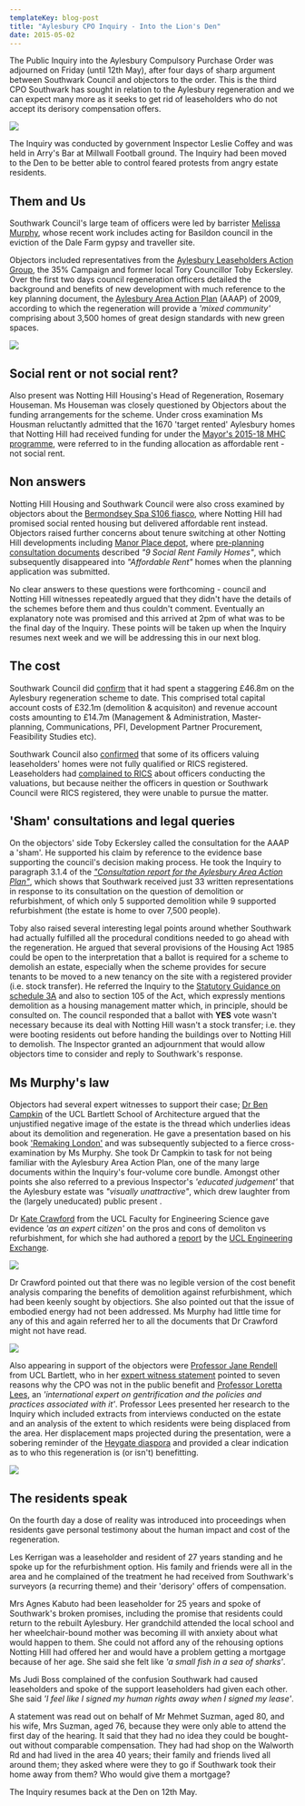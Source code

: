 ```yaml
---
templateKey: blog-post
title: "Aylesbury CPO Inquiry - Into the Lion's Den"
date: 2015-05-02
---
```

The Public Inquiry into the Aylesbury Compulsory Purchase Order was adjourned on Friday (until 12th May), after four days of sharp argument between Southwark Council and objectors to the order. This is the third CPO Southwark has sought in relation to the Aylesbury regeneration and we can expect many more as it seeks to get rid of leaseholders who do not accept its derisory compensation offers.

![](https://pbs.twimg.com/media/CDsUkrnW0AEP5X-.jpg)

The Inquiry was conducted by government Inspector Leslie Coffey and was held in Arry's Bar at Millwall Football ground. The Inquiry had been moved to the Den to be better able to control feared protests from angry estate residents.

## Them and Us
Southwark Council's large team of officers were led by barrister [Melissa Murphy](http://www.chambersandpartners.com/uk-bar/person/224510/melissa-murphy), whose recent work includes acting for Basildon council in the eviction of the Dale Farm gypsy and traveller site. 

Objectors included representatives from the [Aylesbury Leaseholders Action Group](https://halag.wordpress.com/), the 35% Campaign and former local Tory Councillor Toby Eckersley. 
Over the first two days council regeneration officers detailed the background and benefits of new development with much reference to the key planning document, the [Aylesbury Area Action Plan](http://www.southwark.gov.uk/info/200211/area_action_plans/1327/aylesbury_area_action_plan) (AAAP) of 2009, according to which the regeneration will provide a _'mixed community'_ comprising about 3,500 homes of great design standards with new green spaces.

![](http://www.peoplesrepublicofsouthwark.co.uk/images/stories/news/2804201502.jpg)

## Social rent or not social rent?
Also present was Notting Hill Housing's Head of Regeneration, Rosemary Houseman. Ms Houseman was closely questioned by Objectors about the funding arrangements for the scheme. Under cross examination Ms Housman reluctantly admitted that the 1670 'target rented' Aylesbury homes that Notting Hill had received funding for under the [Mayor's 2015-18 MHC programme](https://www.london.gov.uk/priorities/housing-land/increasing-housing-supply/mayor-housing-covenant-2015-2018), were referred to in the funding allocation as affordable rent - not social rent.

## Non answers
Notting Hill Housing and Southwark Council were also cross examined by objectors about the [Bermondsey Spa S106 fiasco](/2015-03-18-stand-up-for-more-social-housing/), where Notting Hill had promised social rented housing but delivered affordable rent instead. Objectors raised further concerns about tenure switching at other Notting Hill developments including [Manor Place depot](http://manorplacedepot.co.uk), where [pre-planning consultation documents](http://www.manorplacedepot.co.uk/Manor-Place-Exhibition-Banners.pdf) described _"9 Social Rent Family Homes"_, which subsequently disappeared into _"Affordable Rent"_ homes when the planning application was submitted.

No clear answers to these questions were forthcoming - council and Notting Hill witnesses repeatedly argued that they didn't have the details of the schemes before them and thus couldn't comment. Eventually an explanatory note was promised and this arrived at 2pm of what was to be the final day of the Inquiry. These points will be taken up when the Inquiry resumes next week and we will be addressing this in our next blog.

## The cost
Southwark Council did [confirm](http://crappistmartin.github.io/images/Email14April2015_KReed.pdf) that it had spent a staggering £46.8m on the Aylesbury regeneration scheme to date. This comprised total capital account costs of £32.1m (demolition & acquisiton) and revenue account costs amounting to £14.7m (Management & Administration, Master-planning, Communications, PFI, Development Partner Procurement, Feasibility Studies etc).

Southwark Council also [confirmed](http://crappistmartin.github.io/images/PMcGreal_Email28April2015.pdf) that some of its officers valuing leaseholders' homes were not fully qualified or RICS registered. Leaseholders had [complained to RICS](http://crappistmartin.github.io/images/ALAG_RICS.pdf) about officers conducting the valuations, but because neither the officers in question or Southwark Council were RICS registered, they were unable to pursue the matter.

## 'Sham' consultations and legal queries
On the objectors' side Toby Eckersley called the consultation for the AAAP a 'sham'. He supported his claim by reference to the evidence base supporting the council's decision making process. He took the Inquiry to paragraph 3.1.4 of the [_"Consultation report for the Aylesbury Area Action Plan"_](http://www.southwark.gov.uk/download/downloads/id/2938/consultation_report_main_report-appendix_6), which shows that Southwark received just 33 written representations in response to its consultation on the question of demolition or refurbishment, of which only 5 supported demolition while 9 supported refurbishment (the estate is home to over 7,500 people).

Toby also raised several interesting legal points around whether Southwark had actually fulfilled all the procedural conditions needed to go ahead with the regeneration. He argued that several provisions of the Housing Act 1985 could be open to the interpretation that a ballot is required for a scheme to demolish an estate, especially when the scheme provides for secure tenants to be moved to a new tenancy on the site with a registered provider (i.e. stock transfer). He referred the Inquiry to the [Statutory Guidance on schedule 3A](https://www.gov.uk/government/uploads/system/uploads/attachment_data/file/8289/1293538.pdf) and also to section 105 of the Act, which expressly mentions demolition as a housing management matter which, in principle, should be consulted on. The council responded that a ballot with __YES__ vote wasn't necessary because its deal with Notting Hill wasn't a stock transfer; i.e. they were booting residents out before handing the buildings over to Notting Hill to demolish. The Inspector granted an adjournment that would allow objectors time to consider and reply to Southwark's response.  

## Ms Murphy's law
Objectors had several expert witnesses to support their case; [Dr Ben Campkin](https://iris.ucl.ac.uk/iris/browse/profile?upi=BJCAM61) of the UCL Bartlett School of Architecture argued that the unjustified negative image of the estate is the thread which underlies ideas about its demolition and regeneration. He gave a presentation based on his book ['Remaking London'](https://www.bartlett.ucl.ac.uk/architecture/events/remaking-london-event) and was subsequently subjected to a fierce cross-examination by Ms Murphy. She took Dr Campkin to task for not being familiar with the Aylesbury Area Action Plan, one of the many large documents within the Inquiry's four-volume core bundle. Amongst other points she also referred to a previous Inspector's _'educated judgement'_ that the Aylesbury estate was _"visually unattractive"_, which drew laughter from the (largely uneducated) public present .

Dr [Kate Crawford](http://iris.ucl.ac.uk/iris/browse/profile?upi=CACRA07) from the UCL Faculty for Engineering Science gave evidence _'as an expert citizen'_ on the pros and cons of demoliton vs refurbishment, for which she had authored a [report](http://www.engineering.ucl.ac.uk/engineering-exchange/files/2014/10/Report-Refurbishment-Demolition-Social-Housing.pdf) by the [UCL Engineering Exchange](http://www.engineering.ucl.ac.uk/). 

![](http://crappistmartin.github.io/images/Conisbee_Nov2004Figures.png)

Dr Crawford pointed out that there was no legible version of the cost benefit analysis comparing the benefits of demolition against refurbishment, which had been keenly sought by objectiors. She also pointed out that the issue of embodied energy had not been addressed. Ms Murphy had little time for any of this and again referred her to all the documents that Dr Crawford might not have read.

![](http://www.peoplesrepublicofsouthwark.co.uk/images/stories/0205201502.jpg)

Also appearing in support of the objectors were [Professor Jane Rendell](https://iris.ucl.ac.uk/iris/browse/profile?upi=JREND85) from UCL Bartlett, who in her [expert witness statement](http://crappistmartin.github.io/images/SummaryProfRendell.pdf) pointed to seven reasons why the CPO was not in the public benefit and [Professor Loretta Lees](http://www2.le.ac.uk/departments/geography/people/professor-loretta-lees-1), an _'international expert on gentrification and the policies and practices associated with it'_. Professor Lees presented her research to the Inquiry which included extracts from interviews conducted on the estate and an analysis of the extent to which residents were being displaced from the area. Her displacement maps projected during the presentation, were a sobering reminder of the [Heygate diaspora](/2013-06-08-the-heygate-diaspora/) and provided a clear indication as to who this regeneration is (or isn't) benefitting. 

![](http://crappistmartin.github.io/images/lorettalees_aylesburydisplacement.png)

## The residents speak
On the fourth day a dose of reality was introduced into proceedings when residents gave personal testimony about the human impact and cost of the regeneration.

Les Kerrigan was a leaseholder and resident of 27 years standing and he spoke up for the refurbishment option. His family and friends were all in the area and he complained of the treatment he had received from Southwark's surveyors (a recurring theme) and their 'derisory' offers of compensation.

Mrs Agnes Kabuto had been leaseholder for 25 years and spoke of Southwark's broken promises, including the promise that residents could return to the rebuilt Aylesbury.  Her grandchild attended the local school and her wheelchair-bound mother was becoming ill with anxiety about what would happen to them.  She could not afford any of the rehousing options Notting Hill had offered her and would have a problem getting a mortgage because of her age. She said she felt like _'a small fish in a sea of sharks'_.

Ms Judi Boss complained of the confusion Southwark had caused leaseholders and spoke of the support leaseholders had given each other.  She said _'I feel like I signed my human rights away when I signed my lease'_.

A statement was read out on behalf of Mr Mehmet Suzman, aged 80, and his wife, Mrs Suzman, aged 76, because they were only able to attend the first day of the hearing. It said that they had no idea they could be bought-out without comparable compensation. They had had shop on the Walworth Rd and had lived in the area 40 years; their family and friends lived all around them; they asked where were they to go if Southwark took their home away from them? Who would give them a mortgage?


The Inquiry resumes back at the Den on 12th May.
